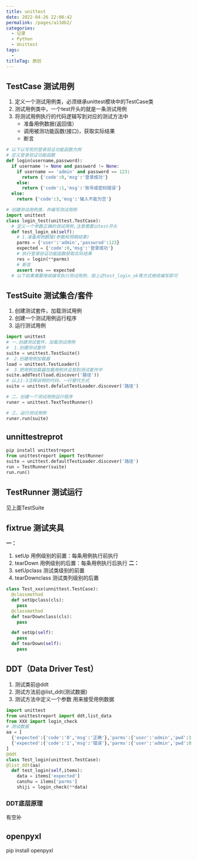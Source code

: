 ```yaml
---
title: unittest
date: 2022-04-26 22:08:42
permalink: /pages/a13db2/
categories:
  - 记录
  - Python
  - Unittest
tags:
  - 
titleTag: 原创
---
```

## TestCase  测试用例
1. 定义一个测试用例类，必须继承unittest模块中的TestCase类
2. 测试用例类中，一个test开头的就是一条测试用例
3. 将测试用例执行的代码逻辑写到对应的测试方法中
    - 准备用例数据(返回值）
    - 调用被测功能函数(接口)，获取实际结果
    - 断言
```py
# 以下以写死的登录验证功能函数为例
# 定义登录验证功能函数
def login(username,password):
  if username != None and password != None:
    if username == 'admin' and password == 123:
      return {'code':0,'msg':'登录成功'}
    else:
      return {'code':1,'msg':'账号或密码错误'}
  else:
    return {'code':3,'msg':'输入不能为空'}

# 创建测试用例类，并编写测试用例
import unittest
class login_test(unittest.TestCase):
  # 定义一个参数正确的测试用例,注意需要以test开头
  def test_login_ok(self):
    # 1.准备用例数据(参数和预期结果)
    parms = {'user':'admin','passwrod':123}
    expected = {'code':0,'msg':'登录成功'}
    # 执行登录验证功能函数获取实际结果
    res = login(**parms)
    # 断言
    assert res == expected
  # 以下如果需要继续编写执行测试用例，按上述test_login_ok等方式继续编写即可
```

## TestSuite 测试集合/套件
1. 创建测试套件，加载测试用例
2. 创建一个测试用例运行程序
3. 运行测试用例
```py
import unittest
# 一.创建测试套件，加载测试用例
#  1.创建测试套件
suite = unittest.TestSuite()
#  2.创建用例加载器
load = unittest.TestLoader()
#  3.把用例加载器加载用例并且放到测试套件中
suite.addTest(load.discover('路径'))
# 以上1-3注释说明的代码，一行替代方式
suite = unittest.defalutTestLoader.discover('路径')

# 二，创建一个测试用例运行程序
runer = unittest.TextTestRunner()

# 三，运行测试用例
runer.run(suite)
```

## unnittestreprot
```py
pip install unittestreport
from unittestreport import TestRunner
suite = unittest.defaultTestLoader.discover('路径')
run = TestRunner(suite)
run.run()
```

## TestRunner 测试运行
见上面TestSuite

## fixtrue 测试夹具
**一：**
  1. setUp 用例级别的前置：每条用例执行前执行
  2. tearDown 用例级别的后置：每条用例执行后执行
**二：**
  1. setUpclass 测试类级别的前置
  2. tearDownclass 测试类列级别的后置
```py
class Test_xxx(unnittest.TestCase):
  @classmethod
  def setUpclass(cls):
    pass
  @classmethod
  def tearDownclass(cls):
    pass

  def setUp(self):
    pass
  def tearDown(self):
    pass
```

## DDT（Data Driver Test）
1. 测试类前@ddt
2. 测试方法前@list_ddt(测试数据)
3. 测试方法中定义一个参数 用来接受用例数据
```py
import unittest
from unittestreport import ddt,list_data
from XXX import login_check
# 测试数据
aa = [
  {'expected':{'code':'0','msg':'正确'},'parms':{'user':'admin','pwd':123}},
  {'expected':{'code':'1','msg':'错误'},'parms':{'user':'admin','pwd':000}},
]
@ddt
class Test_login(unittest.TestCase):
@list_ddt(aa)
  def test_login(self,items):
    data = items['expected']
    canshu = ilems['parms']
    shiji = login_check(**data)


``` 

### DDT底层原理
有空补

## openpyxl
pip install openpyxl